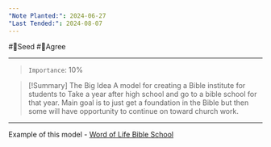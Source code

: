 ```yaml
---
"Note Planted:": 2024-06-27
"Last Tended:": 2024-08-07
---
```

#🌱Seed  #🙂Agree
****
>`Importance`: 10%

>[!Summary] The Big Idea
> A model for creating a Bible institute for students to Take a year after high school and go to a bible school for that year. Main goal is to just get a foundation in the Bible but then some will have opportunity to continue on toward church work.

* * *

Example of this model - [Word of Life Bible School](https://lobc.se/en/)